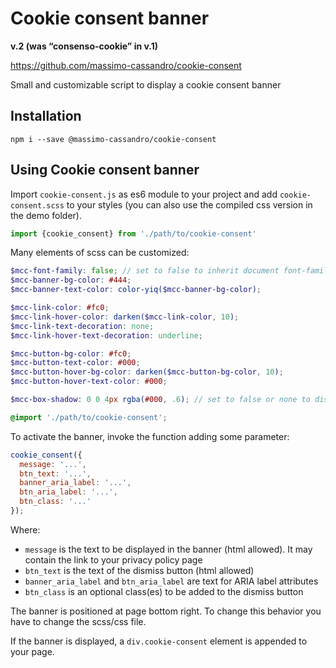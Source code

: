 # Cookie consent banner

**v.2 (was “consenso-cookie” in v.1)**

<https://github.com/massimo-cassandro/cookie-consent>

Small and customizable script to display a cookie consent banner

## Installation

```
npm i --save @massimo-cassandro/cookie-consent
```

## Using Cookie consent banner
Import `cookie-consent.js` as es6 module to your project and add
`cookie-consent.scss` to your styles (you can also use the compiled css version in the demo folder).

```javascript
import {cookie_consent} from './path/to/cookie-consent'
```

Many elements of scss can be customized:

```scss
$mcc-font-family: false; // set to false to inherit document font-family
$mcc-banner-bg-color: #444;
$mcc-banner-text-color: color-yiq($mcc-banner-bg-color);

$mcc-link-color: #fc0;
$mcc-link-hover-color: darken($mcc-link-color, 10);
$mcc-link-text-decoration: none;
$mcc-link-hover-text-decoration: underline;

$mcc-button-bg-color: #fc0;
$mcc-button-text-color: #000;
$mcc-button-hover-bg-color: darken($mcc-button-bg-color, 10);
$mcc-button-hover-text-color: #000;

$mcc-box-shadow: 0 0 4px rgba(#000, .6); // set to false or none to disable

@import './path/to/cookie-consent';
```

To activate the banner, invoke the function adding some parameter:

```javascript
cookie_consent({
  message: '...',
  btn_text: '...',
  banner_aria_label: '...',
  btn_aria_label: '...',
  btn_class: '...' 
});
```

Where:

* `message` is the text to be displayed in the banner (html allowed). It may contain the link to your privacy policy page
* `btn_text` is the text of the dismiss button (html allowed)
* `banner_aria_label` and `btn_aria_label` are text for ARIA label attributes
* `btn_class` is an optional class(es) to be added to the dismiss button

The banner is positioned at page bottom right. To change this behavior you have to change the scss/css file.

If the banner is displayed, a `div.cookie-consent` element is appended to your page.
